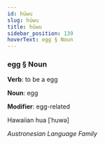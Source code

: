 ```yaml
---
id: hüwu
slug: hüwu
title: hüwu
sidebar_position: 139
hoverText: egg § Noun
---
```


### egg § Noun

**Verb**: to be a egg

**Noun**: egg

**Modifier**: egg-related

Hawaiian hua [ˈhuwə]

*Austronesian Language Family*